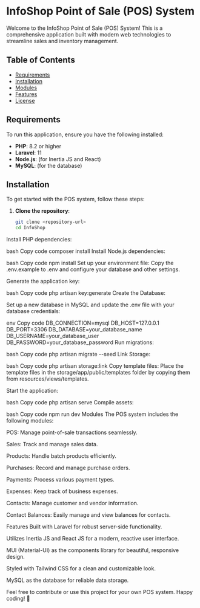 # InfoShop Point of Sale (POS) System

Welcome to the InfoShop Point of Sale (POS) System! This is a comprehensive application built with modern web technologies to streamline sales and inventory management.

## Table of Contents
- [Requirements](#requirements)
- [Installation](#installation)
- [Modules](#modules)
- [Features](#features)
- [License](#license)

## Requirements

To run this application, ensure you have the following installed:

- **PHP**: 8.2 or higher
- **Laravel**: 11
- **Node.js**: (for Inertia JS and React)
- **MySQL**: (for the database)

## Installation

To get started with the POS system, follow these steps:

1. **Clone the repository**:
   ```bash
   git clone <repository-url>
   cd InfoShop
Install PHP dependencies:

bash
Copy code
composer install
Install Node.js dependencies:

bash
Copy code
npm install
Set up your environment file:
Copy the .env.example to .env and configure your database and other settings.

Generate the application key:

bash
Copy code
php artisan key:generate
Create the Database:

Set up a new database in MySQL and update the .env file with your database credentials:

env
Copy code
DB_CONNECTION=mysql
DB_HOST=127.0.0.1
DB_PORT=3306
DB_DATABASE=your_database_name
DB_USERNAME=your_database_user
DB_PASSWORD=your_database_password
Run migrations:

bash
Copy code
php artisan migrate --seed
Link Storage:

bash
Copy code
php artisan storage:link
Copy template files:
Place the template files in the storage/app/public/templates folder by copying them from resources/views/templates.

Start the application:

bash
Copy code
php artisan serve
Compile assets:

bash
Copy code
npm run dev
Modules
The POS system includes the following modules:

POS: Manage point-of-sale transactions seamlessly.

Sales: Track and manage sales data.

Products: Handle batch products efficiently.

Purchases: Record and manage purchase orders.

Payments: Process various payment types.

Expenses: Keep track of business expenses.

Contacts: Manage customer and vendor information.

Contact Balances: Easily manage and view balances for contacts.

Features
Built with Laravel for robust server-side functionality.

Utilizes Inertia JS and React JS for a modern, reactive user interface.

MUI (Material-UI) as the components library for beautiful, responsive design.

Styled with Tailwind CSS for a clean and customizable look.

MySQL as the database for reliable data storage.


Feel free to contribute or use this project for your own POS system. Happy coding! 🚀